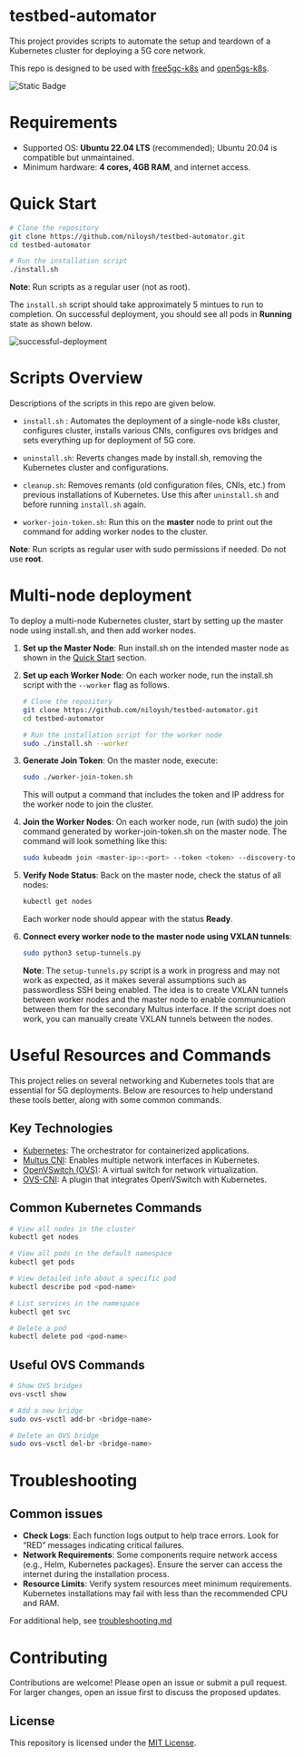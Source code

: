# testbed-automator
This project provides scripts to automate the setup and teardown of a Kubernetes cluster for deploying a 5G core network.

This repo is designed to be used with [free5gc-k8s](https://github.com/niloysh/free5gc-k8s) and [open5gs-k8s](https://github.com/niloysh/open5gs-k8s).

![Static Badge](https://img.shields.io/badge/k8s-v1.28.2-green)

# Requirements
- Supported OS: **Ubuntu 22.04 LTS** (recommended); Ubuntu 20.04 is compatible but unmaintained.
- Minimum hardware: **4 cores, 4GB RAM**, and internet access.

# Quick Start
```bash
# Clone the repository
git clone https://github.com/niloysh/testbed-automator.git
cd testbed-automator

# Run the installation script
./install.sh
```
**Note**: Run scripts as a regular user (not as root).

The `install.sh` script should take approximately 5 mintues to run to completion. On successful deployment, you should see all pods in **Running** state as shown below.

![successful-deployment](images/successful-deployment.png)

# Scripts Overview
Descriptions of the scripts in this repo are given below.

- `install.sh` : Automates the deployment of a single-node k8s cluster, configures cluster, installs various CNIs, configures ovs bridges and sets everything up for deployment of 5G core.

- `uninstall.sh`: Reverts changes made by install.sh, removing the Kubernetes cluster and configurations.

- `cleanup.sh`: Removes remants (old configuration files, CNIs, etc.) from previous installations of Kubernetes. Use this after `uninstall.sh` and before running `install.sh` again.

- `worker-join-token.sh`: Run this on the **master** node to print out the command for adding worker nodes to the cluster.

**Note**: Run scripts as regular user with sudo permissions if needed. Do not use **root**.



# Multi-node deployment
To deploy a multi-node Kubernetes cluster, start by setting up the master node using install.sh, and then add worker nodes.

1. **Set up the Master Node**:
Run install.sh on the intended master node as shown in the [Quick Start](#quick-start) section.

2. **Set up each Worker Node**: On each worker node, run the install.sh script with the `--worker` flag as follows.
    ```bash
    # Clone the repository
    git clone https://github.com/niloysh/testbed-automator.git
    cd testbed-automator

    # Run the installation script for the worker node
    sudo ./install.sh --worker
    ```

3. **Generate Join Token**:
    On the master node, execute:
    ```bash
    sudo ./worker-join-token.sh
    ```
    This will output a command that includes the token and IP address for the worker node to join the cluster.

4. **Join the Worker Nodes**:
On each worker node, run (with sudo) the join command generated by worker-join-token.sh on the master node. The command will look something like this:
    ```bash
    sudo kubeadm join <master-ip>:<port> --token <token> --discovery-token-ca-cert-hash <hash>
    ```

5.	**Verify Node Status**:
Back on the master node, check the status of all nodes:
    ```bash
    kubectl get nodes
    ```
    Each worker node should appear with the status **Ready**.

6. **Connect every worker node to the master node using VXLAN tunnels**:
    ```bash
    sudo python3 setup-tunnels.py
    ```

    **Note**: The `setup-tunnels.py` script is a work in progress and may not work as expected, as it makes several assumptions such as passwordless SSH being enabled. The idea is to create VXLAN tunnels between worker nodes and the master node to enable communication between them for the secondary Multus interface. If the script does not work, you can manually create VXLAN tunnels between the nodes.

# Useful Resources and Commands

This project relies on several networking and Kubernetes tools that are essential for 5G deployments. Below are resources to help understand these tools better, along with some common commands.

## Key Technologies
- [Kubernetes](https://kubernetes.io/):  The orchestrator for containerized applications.
- [Multus CNI](https://github.com/k8snetworkplumbingwg/multus-cni): Enables multiple network interfaces in Kubernetes.
- [OpenVSwitch (OVS)](https://www.openvswitch.org/): A virtual switch for network virtualization.
- [OVS-CNI](https://github.com/k8snetworkplumbingwg/ovs-cni): A plugin that integrates OpenVSwitch with Kubernetes.

## Common Kubernetes Commands
```bash
# View all nodes in the cluster
kubectl get nodes

# View all pods in the default namespace
kubectl get pods

# View detailed info about a specific pod
kubectl describe pod <pod-name>

# List services in the namespace
kubectl get svc

# Delete a pod
kubectl delete pod <pod-name>
```
## Useful OVS Commands
```bash
# Show OVS bridges
ovs-vsctl show

# Add a new bridge
sudo ovs-vsctl add-br <bridge-name>

# Delete an OVS bridge
sudo ovs-vsctl del-br <bridge-name>
```


# Troubleshooting

## Common issues
- **Check Logs**: Each function logs output to help trace errors. Look for “RED” messages indicating critical failures.
- **Network Requirements**: Some components require network access (e.g., Helm, Kubernetes packages). Ensure the server can access the internet during the installation process.
- **Resource Limits**: Verify system resources meet minimum requirements. Kubernetes installations may fail with less than the recommended CPU and RAM.

For additional help, see [troubleshooting.md](troubleshooting.md)

# Contributing
Contributions are welcome! Please open an issue or submit a pull request. For larger changes, open an issue first to discuss the proposed updates.

## License

This repository is licensed under the [MIT License](LICENSE).


